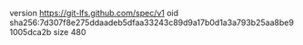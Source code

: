 version https://git-lfs.github.com/spec/v1
oid sha256:7d307f8e275ddaadeb5dfaa33243c89d9a17b0d1a3a793b25aa8be91005dca2b
size 480
